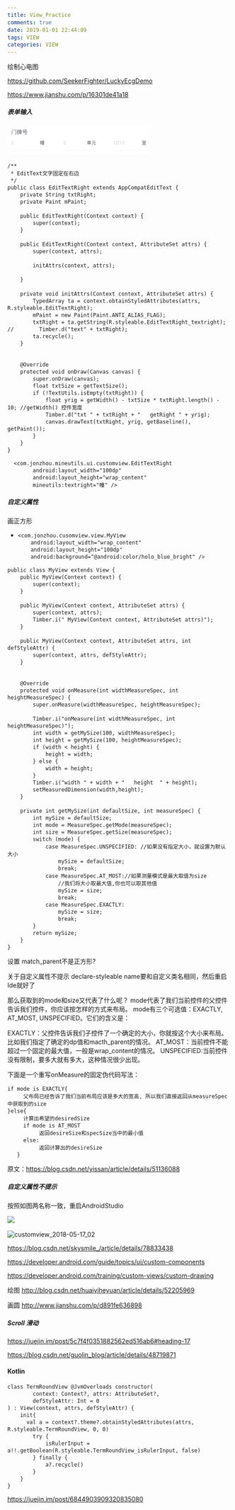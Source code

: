 ```yaml
---
title: View_Practice
comments: true
date: 2019-01-01 22:44:09
tags: VIEW
categories: VIEW
---
```




绘制心电图

<https://github.com/SeekerFighter/LuckyEcgDemo>

<https://www.jianshu.com/p/16301de41a18>



##### 表单输入

![CustomView2018-05-12 09-42-16](View_Practice/CustomView2018-05-12_09-42-16.png)



```
/**
 * EditText文字固定在右边
 */
public class EditTextRight extends AppCompatEditText {
    private String txtRight;
    private Paint mPaint;

    public EditTextRight(Context context) {
        super(context);
    }

    public EditTextRight(Context context, AttributeSet attrs) {
        super(context, attrs);

        initAttrs(context, attrs);

    }

    private void initAttrs(Context context, AttributeSet attrs) {
        TypedArray ta = context.obtainStyledAttributes(attrs, R.styleable.EditTextRight);
        mPaint = new Paint(Paint.ANTI_ALIAS_FLAG);
        txtRight = ta.getString(R.styleable.EditTextRight_textright);
//        Timber.d("text" + txtRight);
        ta.recycle();
    }


    @Override
    protected void onDraw(Canvas canvas) {
        super.onDraw(canvas);
        float txtSize = getTextSize();
        if (!TextUtils.isEmpty(txtRight)) {
            float yrig = getWidth() - txtSize * txtRight.length() - 10; //getWidth() 控件宽度
            Timber.d("txt " + txtRight + "   getRight " + yrig);
            canvas.drawText(txtRight, yrig, getBaseline(), getPaint());
        }
    }
}
```

```
  <com.jonzhou.mineutils.ui.customview.EditTextRight
        android:layout_width="100dp"
        android:layout_height="wrap_content"
        mineutils:textright="幢" />
```







##### 自定义属性

画正方形

- ```
  <com.jonzhou.cusomview.view.MyView
      android:layout_width="wrap_content"
      android:layout_height="100dp"
      android:background="@android:color/holo_blue_bright" />
  ```

```
public class MyView extends View {
    public MyView(Context context) {
        super(context);
    }

    public MyView(Context context, AttributeSet attrs) {
        super(context, attrs);
        Timber.i(" MyView(Context context, AttributeSet attrs)");
    }

    public MyView(Context context, AttributeSet attrs, int defStyleAttr) {
        super(context, attrs, defStyleAttr);
    }


    @Override
    protected void onMeasure(int widthMeasureSpec, int heightMeasureSpec) {
        super.onMeasure(widthMeasureSpec, heightMeasureSpec);

        Timber.i("onMeasure(int widthMeasureSpec, int heightMeasureSpec)");
        int width = getMySize(100, widthMeasureSpec);
        int height = getMySize(100, heightMeasureSpec);
        if (width < height) {
            height = width;
        } else {
            width = height;
        }
        Timber.i("width " + width + "   height  " + height);
        setMeasuredDimension(width,height);
    }

    private int getMySize(int defaultSize, int measureSpec) {
        int mySize = defaultSize;
        int mode = MeasureSpec.getMode(measureSpec);
        int size = MeasureSpec.getSize(measureSpec);
        switch (mode) {
            case MeasureSpec.UNSPECIFIED: //如果没有指定大小，就设置为默认大小
                mySize = defaultSize;
                break;
            case MeasureSpec.AT_MOST://如果测量模式是最大取值为size
                //我们将大小取最大值,你也可以取其他值
                mySize = size;
                break;
            case MeasureSpec.EXACTLY:
                mySize = size;
                break;
        }
        return mySize;
    }
}
```



设置 match_parent不是正方形?

关于自定义属性不提示 declare-styleable name要和自定义类名相同，然后重启Ide就好了



那么获取到的mode和size又代表了什么呢？ 
mode代表了我们当前控件的父控件告诉我们控件，你应该按怎样的方式来布局。 
mode有三个可选值：EXACTLY, AT_MOST, UNSPECIFIED。它们的含义是：

EXACTLY：父控件告诉我们子控件了一个确定的大小，你就按这个大小来布局。比如我们指定了确定的dp值和macth_parent的情况。 
AT_MOST：当前控件不能超过一个固定的最大值，一般是wrap_content的情况。 UNSPECIFIED:当前控件没有限制，要多大就有多大，这种情况很少出现。

下面是一个重写onMeasure的固定伪代码写法：

```
if mode is EXACTLY{
     父布局已经告诉了我们当前布局应该是多大的宽高, 所以我们直接返回从measureSpec中获取到的size 
}else{
     计算出希望的desiredSize
     if mode is AT_MOST
          返回desireSize和specSize当中的最小值
     else:
          返回计算出的desireSize
   }
```



  原文：https://blog.csdn.net/yissan/article/details/51136088 

##### 自定义属性不提示 

  按照如图两名称一致，重启AndroidStudio

![](View_Practice/customview_2018-05-17_01.png)

![customview_2018-05-17_02](View_Practice\customview_2018-05-17_02.png)



 https://blog.csdn.net/skysmile_/article/details/78833438

 https://developer.android.com/guide/topics/ui/custom-components

 https://developer.android.com/training/custom-views/custom-drawing

绘图
http://blog.csdn.net/huaiyiheyuan/article/details/52205969

画圆
http://www.jianshu.com/p/d891fe636898



##### Scroll 滑动

https://juejin.im/post/5c7f4f0351882562ed516ab6#heading-17

https://blog.csdn.net/guolin_blog/article/details/48719871



#### Kotlin

```
class TermRoundView @JvmOverloads constructor(
        context: Context?, attrs: AttributeSet?,
        defStyleAttr: Int = 0
) : View(context, attrs, defStyleAttr) {
	init{
	  val a = context?.theme?.obtainStyledAttributes(attrs, R.styleable.TermRoundView, 0, 0)
        try {
            isRulerInput = a!!.getBoolean(R.styleable.TermRoundView_isRulerInput, false)
        } finally {
            a?.recycle()
        }
	}
}
```

 

https://juejin.im/post/6844903909320835080